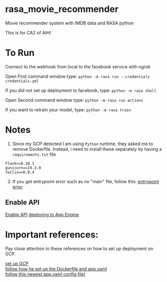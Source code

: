 # rasa_movie_recommender
Movie recommender system with IMDB data and RASA python

This is for CA2 of AIHI
# To Run
Connect to the webhook from local to the facebook service with ngrok  

Open First command window type:
`python -m rasa run --credentials credentials.yml`

If you did not set up deployment to facebook, type:
`python -m rasa shell`

Open Second command window type:
`python -m rasa run actions`

If you want to retrain your model, type:
`python -m rasa train`

# Notes
1) Since my GCP detected I am using `Python` runtime, they asked me to remove Dockerfile. Instead, i need to install these separately by having a `requirements.txt` file
```
Flask==0.10.1
gunicorn==19.3.0
twilio==6.8.4
```

2) If you get entrypoint error such as no "main" file, follow this:
[entrypoint error](https://cloud.google.com/appengine/docs/standard/python3/runtime#application_startup)
## Enable API
[Enable API](https://cloud.google.com/source-repositories/docs/quickstart-triggering-builds-with-source-repositories#grant_gae_name_access_to_the_builder_name_service_account)
[deploying to App Engine](https://cloud.google.com/build/docs/deploying-builds/deploy-appengine#yaml_1)

# Important references:
Pay close attention to these references on how to set up deployment on GCP.

[set up GCP](https://cloud.google.com/resource-manager/docs/creating-managing-projects#creating_a_project)  
[follow how he set up the Dockerfile and app.yaml](https://github.com/hassaanseeker/Rasa-GCP)  
[follow this newest app.yaml config file!](https://cloud.google.com/appengine/docs/flexible/python/configuring-your-app-with-app-yaml)